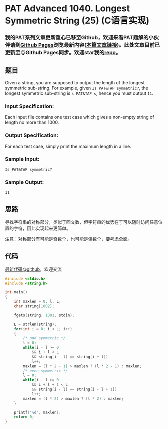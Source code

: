 # PAT Advanced 1040. Longest Symmetric String (25) (C语言实现)

### 我的PAT系列文章更新重心已移至Github，欢迎来看PAT题解的小伙伴请到[Github Pages](https://oliverlew.github.io/PAT)浏览最新内容([本篇文章链接](https://oliverlew.github.io/PAT/Advanced/1040.html))。此处文章目前已更新至与Github Pages同步。欢迎star我的[repo](https://github.com/OliverLew/PAT)。

## 题目

Given a string, you are supposed to output the length of the longest symmetric
sub-string. For example, given `Is PAT&TAP symmetric?`, the longest symmetric
sub-string is `s PAT&TAP s`, hence you must output `11`.

### Input Specification:

Each input file contains one test case which gives a non-empty string of
length no more than 1000.

### Output Specification:

For each test case, simply print the maximum length in a line.

### Sample Input:

    
    
    Is PAT&TAP symmetric?
    

### Sample Output:

    
    
    11
    



## 思路


寻找字符串的对称部分，类似于回文数，但字符串的优势在于可以随时访问任意位置的字符，因此实现起来更简单。

注意：对称部分有可能是奇数个，也可能是偶数个，要考虑全面。

## 代码

[最新代码@github](https://github.com/OliverLew/PAT/blob/master/PATAdvanced/1040.c)，欢迎交流
```c
#include <stdio.h>
#include <string.h>

int main()
{
    int maxlen = 0, l, L;
    char string[1002];

    fgets(string, 1001, stdin);

    L = strlen(string);
    for(int i = 0; i < L; i++)
    {
        /* odd symmetric */
        l = 0;
        while(i - l >= 0
            && i + l < L
            && string[i - l] == string[i + l])
            l++;
        maxlen = (l * 2 - 1) > maxlen ? (l * 2 - 1) : maxlen;
        /* even symmetric */
        l = 0;
        while(i - l >= 0
            && i + l + 1 < L
            && string[i - l] == string[i + l + 1])
            l++;
        maxlen = (l * 2) > maxlen ? (l * 2) : maxlen;
    }

    printf("%d", maxlen);
    return 0;
}
```